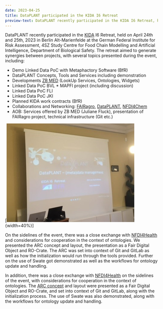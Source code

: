 ```yaml
---
date: 2023-04-25
title: DataPLANT participated in the KIDA I6 Retreat
preview-text: DataPLANT recently participated in the KIDA I6 Retreat, held on April 24th and 25th, 2023 in Berlin Alt-Marienfelde at the German Federal Institute for Risk Assessment, 4SZ Study Centre for Food Chain Modelling and Artificial Intelligence, Department of Biological Safety. The retreat aimed to generate synergies between projects, with several topics presented during the event, including...
---
```


DataPLANT recently participated in the [KIDA](https://www.kida-bmel.de/kida) I6 Retreat, held on April 24th and 25th, 2023 in Berlin Alt-Marienfelde at the German Federal Institute for Risk Assessment, 4SZ Study Centre for Food Chain Modelling and Artificial Intelligence, Department of Biological Safety. The retreat aimed to generate synergies between projects, with several topics presented during the event, including:

* Demo Linked Data PoC with Metaphactory Software (BfR)
* DataPLANT Concepts, Tools and Services including demonstration
* Developments [ZB MED](https://www.zbmed.de/) (LookUp Services, Ontologies, Widgets)
* Linked Data PoC BVL * MAPFI project (including discussion)
* Linked Data PoC FLI
* Linked Data PoC JKI
* Planned KIDA work contracts (BfR)
* Collaborations and Networking: [FAIRagro](https://www.fairagro.net/index.php/de/), [DataPLANT](https://www.nfdi4plants.org/), [NFDI4Chem](https://www.nfdi4chem.de/)
* AOB: Services offered by ZB MED (Juliane Fluck), presentation of FAIRagro project, technical infrastructure (Git etc.)

[![DataPLANT goes KIDA](/src/assets/images/news/KIDA-01.jpg "New Swate Version"){width=40%}]

On the sidelines of the event, there was a close exchange with [NFDI4Health](https://www.nfdi4health.de/) and considerations for cooperation in the context of ontologies. We presented the ARC concept and layout, the presentation as a Fair Digital Object and RO-Crate. The ARC was set into context of Git and GitLab as well as how the initialization would run through the tools provided. Further on the use of Swate got demonstrated as well as the workflows for ontology update and handling. 

In addition, there was a close exchange with [NFDI4Health](https://www.nfdi4health.de/) on the sidelines of the event, with considerations for cooperation in the context of ontologies. The [ARC concept](https://github.com/nfdi4plants/ARC-specification/blob/main/ARC%20specification.md) and layout were presented as a Fair Digital Object and RO-Crate, and set into context of Git and GitLab, along with the initialization process. The use of Swate was also demonstrated, along with the workflows for ontology update and handling.

